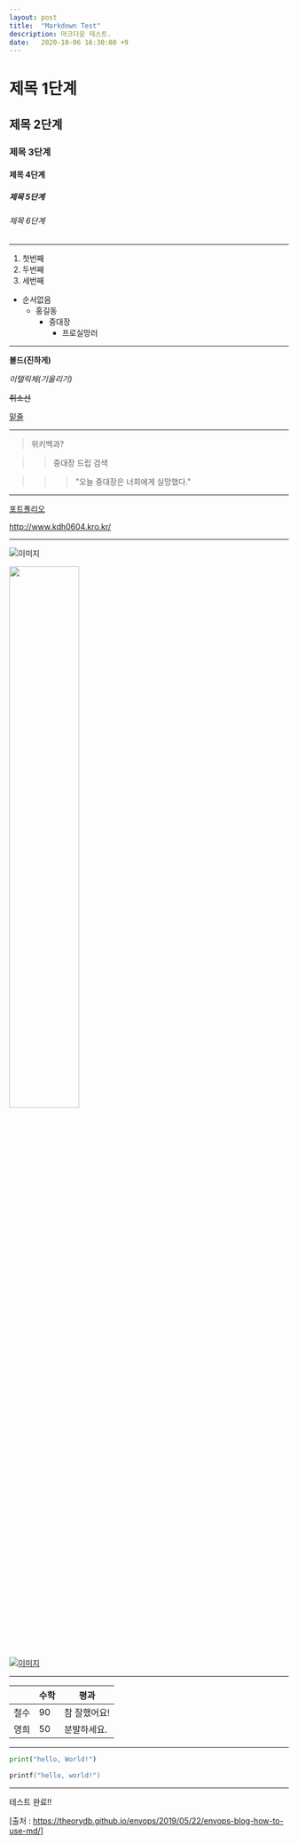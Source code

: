 ```yaml
---
layout: post
title:  "Markdown Test"
description: 마크다운 테스트.
date:   2020-10-06 16:30:00 +9
---
```


# 제목 1단계

## 제목 2단계

### 제목 3단계

#### 제목 4단계

##### 제목 5단계

###### 제목 6단계

---

1. 첫번째
2. 두번째
3. 세번째



+ 순서없음
  - 홍길동
    * 중대장
      + 프로실망러

---



__볼드(진하게)__

_이탤릭체(기울리기)_

~~취소선~~

<u>밑줄</u>

---

> 위키백과?

> > 중대장 드립 검색

> > > "오늘 중대장은 너희에게 실망했다."

---

[포트폴리오](http://www.kdh0604.kro.kr/ "클릭하면 포트폴리오 사이트로 이동합니다.")

<http://www.kdh0604.kro.kr/>

---

![이미지](https://media.vlpt.us/post-images/ilcm96/73676c70-2dc0-11ea-a214-271b3c6426f1/jekyll-logo.png "지킬로고")

<img src="https://media.vlpt.us/post-images/ilcm96/73676c70-2dc0-11ea-a214-271b3c6426f1/jekyll-logo.png" width=50%>

[![이미지](https://media.vlpt.us/post-images/ilcm96/73676c70-2dc0-11ea-a214-271b3c6426f1/jekyll-logo.png)](https://jekyllrb-ko.github.io/)

---

|      | 수학 | 평과         |
| :--- | ---- | ------------ |
| 철수 | 90   | 참 잘했어요! |
| 영희 | 50   | 분발하세요.  |

---

```python
print("hello, World!")
```

```c
printf("hello, world!")
```

---

테스트 완료!!

[출처 : <https://theorydb.github.io/envops/2019/05/22/envops-blog-how-to-use-md/>]